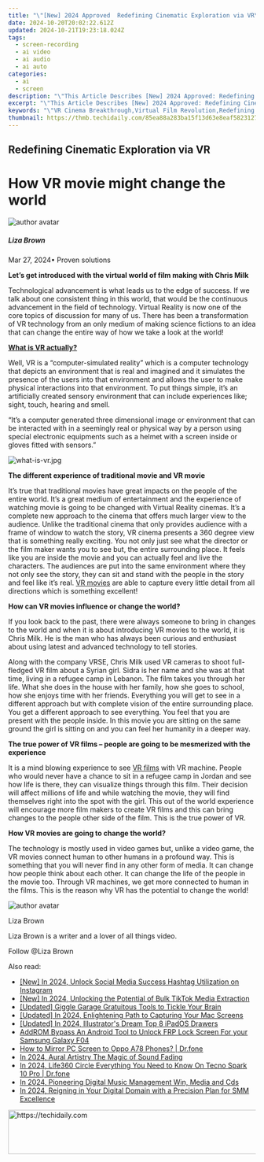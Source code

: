 ```yaml
---
title: "\"[New] 2024 Approved  Redefining Cinematic Exploration via VR\""
date: 2024-10-20T20:02:22.612Z
updated: 2024-10-21T19:23:18.024Z
tags: 
  - screen-recording
  - ai video
  - ai audio
  - ai auto
categories: 
  - ai
  - screen
description: "\"This Article Describes [New] 2024 Approved: Redefining Cinematic Exploration via VR\""
excerpt: "\"This Article Describes [New] 2024 Approved: Redefining Cinematic Exploration via VR\""
keywords: "\"VR Cinema Breakthrough,Virtual Film Revolution,Redefining VR Films,Innovative VR Storytelling,New Era Cinematic VR,Cutting-Edge VR Cinema,Reimagined VR Entertainment\""
thumbnail: https://thmb.techidaily.com/85ea88a283ba15f13d63e8eaf5823127ecc1dabd5bf0f7b20e24752b9917879c.jpg
---
```


## Redefining Cinematic Exploration via VR

# How VR movie might change the world

![author avatar](https://lh5.googleusercontent.com/-AIMmjowaFs4/AAAAAAAAAAI/AAAAAAAAABc/Y5UmwDaI7HU/s250-c-k/photo.jpg)

##### Liza Brown

 Mar 27, 2024• Proven solutions

**Let’s get introduced with the virtual world of film making with Chris Milk**

 Technological advancement is what leads us to the edge of success. If we talk about one consistent thing in this world, that would be the continuous advancement in the field of technology. Virtual Reality is now one of the core topics of discussion for many of us. There has been a transformation of VR technology from an only medium of making science fictions to an idea that can change the entire way of how we take a look at the world!

**[What is VR actually?]( https://filmora.wondershare.com/virtual-reality/how-does-vr-work.html )**

 Well, VR is a “computer-simulated reality” which is a computer technology that depicts an environment that is real and imagined and it simulates the presence of the users into that environment and allows the user to make physical interactions into that environment. To put things simple, it’s an artificially created sensory environment that can include experiences like; sight, touch, hearing and smell.

 “It’s a computer generated three dimensional image or environment that can be interacted with in a seemingly real or physical way by a person using special electronic equipments such as a helmet with a screen inside or gloves fitted with sensors.”

![what-is-vr.jpg ](https://images.wondershare.com/filmora/resource/what-is-vr.jpg )

**The different experience of traditional movie and VR movie**

 It’s true that traditional movies have great impacts on the people of the entire world. It’s a great medium of entertainment and the experience of watching movie is going to be changed with Virtual Reality cinemas. It’s a complete new approach to the cinema that offers much larger view to the audience. Unlike the traditional cinema that only provides audience with a frame of window to watch the story, VR cinema presents a 360 degree view that is something really exciting. You not only just see what the director or the film maker wants you to see but, the entire surrounding place. It feels like you are inside the movie and you can actually feel and live the characters. The audiences are put into the same environment where they not only see the story, they can sit and stand with the people in the story and feel like it’s real. [VR movies](https://tools.techidaily.com/wondershare/filmora/download/) are able to capture every little detail from all directions which is something excellent!

**How can VR movies influence or change the world?**

 If you look back to the past, there were always someone to bring in changes to the world and when it is about introducing VR movies to the world, it is Chris Milk. He is the man who has always been curious and enthusiast about using latest and advanced technology to tell stories.

 Along with the company VRSE, Chris Milk used VR cameras to shoot full-fledged VR film about a Syrian girl. Sidra is her name and she was at that time, living in a refugee camp in Lebanon. The film takes you through her life. What she does in the house with her family, how she goes to school, how she enjoys time with her friends. Everything you will get to see in a different approach but with complete vision of the entire surrounding place. You get a different approach to see everything. You feel that you are present with the people inside. In this movie you are sitting on the same ground the girl is sitting on and you can feel her humanity in a deeper way.

**The true power of VR films – people are going to be mesmerized with the experience**

 It is a mind blowing experience to see [VR films](https://tools.techidaily.com/wondershare/filmora/download/) with VR machine. People who would never have a chance to sit in a refugee camp in Jordan and see how life is there, they can visualize things through this film. Their decision will affect millions of life and while watching the movie, they will find themselves right into the spot with the girl. This out of the world experience will encourage more film makers to create VR films and this can bring changes to the people other side of the film. This is the true power of VR.

**How VR movies are going to change the world?**

 The technology is mostly used in video games but, unlike a video game, the VR movies connect human to other humans in a profound way. This is something that you will never find in any other form of media. It can change how people think about each other. It can change the life of the people in the movie too. Through VR machines, we get more connected to human in the films. This is the reason why VR has the potential to change the world!

![author avatar](https://lh5.googleusercontent.com/-AIMmjowaFs4/AAAAAAAAAAI/AAAAAAAAABc/Y5UmwDaI7HU/s250-c-k/photo.jpg)

Liza Brown

Liza Brown is a writer and a lover of all things video.

Follow @Liza Brown


<ins class="adsbygoogle"
     style="display:block"
     data-ad-format="autorelaxed"
     data-ad-client="ca-pub-7571918770474297"
     data-ad-slot="1223367746"></ins>



<ins class="adsbygoogle"
     style="display:block"
     data-ad-client="ca-pub-7571918770474297"
     data-ad-slot="8358498916"
     data-ad-format="auto"
     data-full-width-responsive="true"></ins>


<span class="atpl-alsoreadstyle">Also read:</span>
<div><ul>
<li><a href="https://instagram-video-files.techidaily.com/new-in-2024-unlock-social-media-success-hashtag-utilization-on-instagram/"><u>[New] In 2024, Unlock Social Media Success Hashtag Utilization on Instagram</u></a></li>
<li><a href="https://fox-access.techidaily.com/new-in-2024-unlocking-the-potential-of-bulk-tiktok-media-extraction/"><u>[New] In 2024, Unlocking the Potential of Bulk TikTok Media Extraction</u></a></li>
<li><a href="https://fox-access.techidaily.com/updated-giggle-garage-gratuitous-tools-to-tickle-your-brain/"><u>[Updated] Giggle Garage Gratuitous Tools to Tickle Your Brain</u></a></li>
<li><a href="https://video-screen-grab.techidaily.com/updated-in-2024-enlightening-path-to-capturing-your-mac-screens/"><u>[Updated] In 2024, Enlightening Path to Capturing Your Mac Screens</u></a></li>
<li><a href="https://fox-access.techidaily.com/updated-in-2024-illustrators-dream-top-8-ipados-drawers/"><u>[Updated] In 2024, Illustrator's Dream Top 8 iPadOS Drawers</u></a></li>
<li><a href="https://android-frp.techidaily.com/addrom-bypass-an-android-tool-to-unlock-frp-lock-screen-for-your-samsung-galaxy-f04-by-drfone-android/"><u>AddROM Bypass An Android Tool to Unlock FRP Lock Screen For your Samsung Galaxy F04</u></a></li>
<li><a href="https://screen-mirror.techidaily.com/how-to-mirror-pc-screen-to-oppo-a78-phones-drfone-by-drfone-android/"><u>How to Mirror PC Screen to Oppo A78 Phones? | Dr.fone</u></a></li>
<li><a href="https://fox-access.techidaily.com/in-2024-aural-artistry-the-magic-of-sound-fading/"><u>In 2024, Aural Artistry The Magic of Sound Fading</u></a></li>
<li><a href="https://phone-solutions.techidaily.com/in-2024-life360-circle-everything-you-need-to-know-on-tecno-spark-10-pro-drfone-by-drfone-virtual-android/"><u>In 2024, Life360 Circle Everything You Need to Know On Tecno Spark 10 Pro | Dr.fone</u></a></li>
<li><a href="https://extra-approaches.techidaily.com/in-2024-pioneering-digital-music-management-win-media-and-cds/"><u>In 2024, Pioneering Digital Music Management Win, Media and Cds</u></a></li>
<li><a href="https://extra-approaches.techidaily.com/in-2024-reigning-in-your-digital-domain-with-a-precision-plan-for-smm-excellence/"><u>In 2024, Reigning in Your Digital Domain with a Precision Plan for SMM Excellence</u></a></li>
</ul></div>

<!-- affiliate ads begin -->
<a href="https://appsumo.8odi.net/c/5597632/2043603/7443" target="_top" id="2043603">
  <img src="//a.impactradius-go.com/display-ad/7443-2043603" border="0" alt="https://techidaily.com" width="728" height="90"/>
</a>
<img height="0" width="0" src="https://appsumo.8odi.net/i/5597632/2043603/7443" style="position:absolute;visibility:hidden;" border="0" />
<!-- affiliate ads end -->

